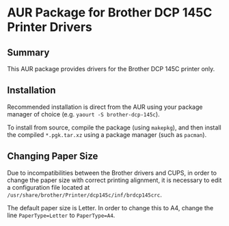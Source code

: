 # AUR Package for Brother DCP 145C Printer Drivers

## Summary

This AUR package provides drivers for the Brother DCP 145C printer only.

## Installation

Recommended installation is direct from the AUR using your package manager of choice (e.g. `yaourt -S brother-dcp-145c`).

To install from source, compile the package (using `makepkg`), and then install the compiled `*.pgk.tar.xz` using a package manager (such as `pacman`).

## Changing Paper Size

Due to incompatibilities between the Brother drivers and CUPS, in order to change the paper size with correct printing alignment, it is necessary to edit a configuration file located at `/usr/share/brother/Printer/dcp145c/inf/brdcp145crc`.

The default paper size is Letter. In order to change this to A4, change the line `PaperType=Letter` to `PaperType=A4`.

